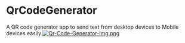 # QrCodeGenerator
A QR code generator app to send text from desktop devices to Mobile devices easily
[![Qr-Code-Generator-Img.png](https://i.postimg.cc/4ybb7rNT/Qr-Code-Generator-Img.png)](https://postimg.cc/ctC8PknD)
